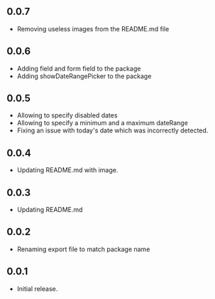 ## 0.0.7

* Removing useless images from the README.md file

## 0.0.6

* Adding field and form field to the package
* Adding showDateRangePicker to the package

## 0.0.5

* Allowing to specify disabled dates
* Allowing to specify a minimum and a maximum dateRange
* Fixing an issue with today's date which was incorrectly detected.

## 0.0.4

* Updating README.md with image.

## 0.0.3

* Updating README.md 

## 0.0.2

* Renaming export file to match package name

## 0.0.1

* Initial release.
